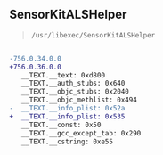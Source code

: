 ## SensorKitALSHelper

> `/usr/libexec/SensorKitALSHelper`

```diff

-756.0.34.0.0
+756.0.36.0.0
   __TEXT.__text: 0xd800
   __TEXT.__auth_stubs: 0x640
   __TEXT.__objc_stubs: 0x2040
   __TEXT.__objc_methlist: 0x494
-  __TEXT.__info_plist: 0x52a
+  __TEXT.__info_plist: 0x535
   __TEXT.__const: 0x50
   __TEXT.__gcc_except_tab: 0x290
   __TEXT.__cstring: 0xe55

```
